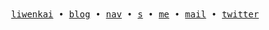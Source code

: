 <div align="center">
  <samp>
    <a href="https://liwenkai.fun">liwenkai</a>
    • 
    <a href="https://blog.liwenkai.fun">blog</a>
    •
    <a href="https://nav.liwenkai.fun">nav</a>
    •
    <a href="https://s.liwenkai.fun">s</a>
    •
    <a href="https://me.liwenkai.fun">me</a>
    •
    <a href="mailto:hi@2020583117@qq.com">mail</a>
    •
    <a href="https://twitter.com/liwenka1">twitter</a>
  </samp>
</div>
